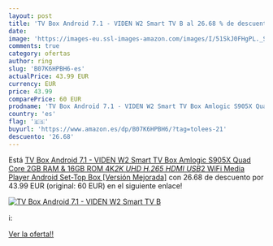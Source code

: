 ```yaml
---
layout: post
title: 'TV Box Android 7.1 - VIDEN W2 Smart TV B al 26.68 % de descuento'
date: 
image: 'https://images-eu.ssl-images-amazon.com/images/I/51SkJ0FHgPL._SL200_.jpg'
comments: true
category: ofertas
author: ring
slug: 'B07K6HPBH6-es'
actualPrice: 43.99 EUR
currency: EUR
price: 43.99
comparePrice: 60 EUR
prodname: 'TV Box Android 7.1 - VIDEN W2 Smart TV Box Amlogic S905X Quad Core  2GB RAM & 16GB ROM  4K*2K UHD H.265  HDMI  USB*2  WiFi Media Player  Android Set-Top Box [Versión Mejorada]'
country: 'es'
flag: '🇪🇸'
buyurl: 'https://www.amazon.es/dp/B07K6HPBH6/?tag=tolees-21'
descuento: '26.68'
---
```


Está [TV Box Android 7.1 - VIDEN W2 Smart TV Box Amlogic S905X Quad Core  2GB RAM & 16GB ROM  4K*2K UHD H.265  HDMI  USB*2  WiFi Media Player  Android Set-Top Box [Versión Mejorada]](https://www.amazon.es/dp/B07K6HPBH6/?tag=tolees-21) con 26.68 de descuento por 43.99 EUR (original: 60 EUR) en el siguiente enlace!

[![TV Box Android 7.1 - VIDEN W2 Smart TV B](https://images-eu.ssl-images-amazon.com/images/I/51SkJ0FHgPL._SL200_.jpg)](https://www.amazon.es/dp/B07K6HPBH6/?tag=tolees-21)

ℹ️:


[Ver la oferta!!](https://www.amazon.es/dp/B07K6HPBH6/?tag=tolees-21)
